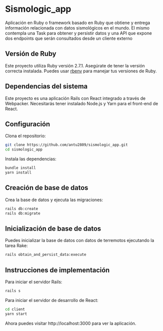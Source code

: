 # Sismologic_app

Aplicación en Ruby o framework basado en Ruby que obtiene y entrega información relacionada con datos sismológicos en el mundo. El mismo contempla una Task para obtener y persistir datos y una API que expone dos endpoints que serán consultados desde un cliente externo 

## Versión de Ruby

Este proyecto utiliza Ruby versión 2.7.1. Asegúrate de tener la versión correcta instalada. Puedes usar [rbenv](https://github.com/rbenv/rbenv) para manejar tus versiones de Ruby.

## Dependencias del sistema

Este proyecto es una aplicación Rails con React integrado a través de Webpacker. Necesitarás tener instalado Node.js y Yarn para el front-end de React.

## Configuración

Clona el repositorio:

```bash
git clone https://github.com/antu2809/sismologic_app.git
cd sismologic_app
```
Instala las dependencias:

```bash
bundle install
yarn install
```

## Creación de base de datos

Crea la base de datos y ejecuta las migraciones:

```bash
rails db:create
rails db:migrate
```

## Inicialización de base de datos
Puedes inicializar la base de datos con datos de terremotos ejecutando la tarea Rake:

```bash
rails obtain_and_persist_data:execute
```

## Instrucciones de implementación
Para iniciar el servidor Rails:

```bash
rails s
```

Para iniciar el servidor de desarrollo de React:

```bash
cd client
yarn start
```

Ahora puedes visitar http://localhost:3000 para ver la aplicación.